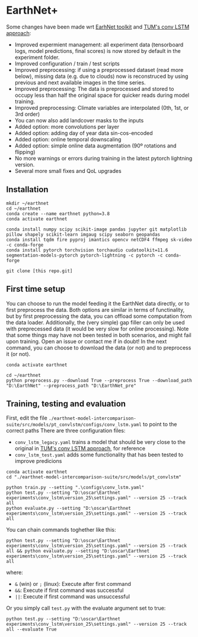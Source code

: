 # EarthNet+
Some changes have been made wrt [EarhNet toolkit](https://github.com/earthnet2021/earthnet-toolkit) and [TUM's conv LSTM approach](https://github.com/dcodrut/weather2land):
 - Improved expermient management: all experiment data (tensorboard logs, model predictions, final scores) is now stored by default in the experiment folder.
 - Improved configuration / train / test scripts
 - Improved preprocessing: if using a preprocessed dataset (read more below), missing data (e.g. due to clouds) now is reconstruced by using previous and next available images in the time series.
 - Improved preprocessing: The data is preprocessed and stored to occupy less than half the original space for quicker reads during model training.
 - Improved preprocessing: Climate variables are interpolated (0th, 1st, or 3rd order)
 - You can now also add landcover masks to the inputs
 - Added option: more convolutions per layer
 - Added option: adding day of year data sin-cos-encoded
 - Added option: online temporal downscaling
 - Added option: simple online data augmentation (90º rotations and flipping)
 - No more warnings or errors during training in the latest pytorch lightning version.
 - Several more small fixes and QoL upgrades

## Installation
``` {bash}
mkdir ~/earthnet
cd ~/earthnet
conda create --name earthnet python=3.8
conda activate earthnet

conda install numpy scipy scikit-image pandas jupyter git matplotlib pillow shapely scikit-learn imgaug scipy seaborn geopandas
conda install tqdm fire pyproj imantics opencv netCDF4 ffmpeg sk-video -c conda-forge
conda install pytorch torchvision torchaudio cudatoolkit=11.6 segmentation-models-pytorch pytorch-lightning -c pytorch -c conda-forge

git clone [this repo.git]
```

## First time setup

You can choose to run the model feeding it the EarthNet data directly, or to first preprocess the data. 
Both options are similar in terms of functinality, but by first preprocessing the data, you can offload some computation from the data loader.
Additionally, the (very simple) gap filler can only be used with preprecessed data (it would be very slow for online processing).
Note that some things may have not been tested in both scenarios, and might fail upon training. Open an issue or contact me if in doubt!
In the next command, you can choose to download the data (or not) and to preprocess it (or not).

```{bash}
conda activate earthnet

cd ~/earthnet
python preprocess.py --download True --preprocess True --download_path "D:\EarthNet" --preprocess_path "D:\EarthNet_pre"
```

## Training, testing and evaluation

First, edit the file `./earthnet-model-intercomparison-suite/src/models/pt_convlstm/configs/conv_lstm.yaml` to point to the correct paths
There are three configuration files: 
 - `conv_lstm_legacy.yaml` trains a model that should be very close to the original in [TUM's conv LSTM approach](https://github.com/dcodrut/weather2land), for reference
 - `conv_lstm_test.yaml` adds some functionality that has been tested to improve predicions

```{bash}
conda activate earthnet
cd "./earthnet-model-intercomparison-suite/src/models/pt_convlstm"

python train.py --setting ".\configs\conv_lstm.yaml"
python test.py --setting "D:\oscar\Earthnet experiments\conv_lstm\version_25\settings.yaml" --version 25 --track all
python evaluate.py --setting "D:\oscar\Earthnet experiments\conv_lstm\version_25\settings.yaml" --version 25 --track all
```

You can chain commands toghether like this:
```{bash}
python test.py --setting "D:\oscar\Earthnet experiments\conv_lstm\version_25\settings.yaml" --version 25 --track all && python evaluate.py --setting "D:\oscar\Earthnet experiments\conv_lstm\version_25\settings.yaml" --version 25 --track all
```
where:
 - `&` (win) or `;` (linux): Execute after first command
 - `&&`: Execute if first command was successful
 - `||`: Execute if first command was unsuccessful
 
Or you simply call `test.py` with the evaluate argument set to true:
```{bash}
python test.py --setting "D:\oscar\Earthnet experiments\conv_lstm\version_25\settings.yaml" --version 25 --track all --evaluate True
```